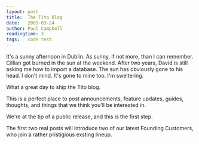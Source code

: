 ```yaml
---
layout: post
title:  The Tito Blog
date:   2009-03-24
author: Paul Campbell
readingtime: 3
tags:   code test
---
```


It's a sunny afternoon in Dublin. As sunny, if not more, than I can remember. Cillian got burned in the sun at the weekend. After two years, David is still asking me how to import a database. The sun has obviously gone to his head. I don't mind. It's gone to mine too. I'm sweltering.

What a great day to ship the Tito blog.

This is a perfect place to post announcements, feature updates, guides, thoughts, and things that we think you'll be interested in.

We're at the tip of a public release, and this is the first step.

The first two real posts will introduce two of our latest Founding Customers, who join a rather pristigious exsting lineup.